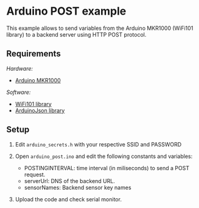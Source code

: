 # Arduino POST example

This example allows to send variables from the Arduino MKR1000 (WiFi101 library) to a backend server using HTTP POST protocol.

## Requirements
_Hardware:_
- [Arduino MKR1000](https://store.arduino.cc/usa/arduino-mkr1000)

_Software:_
- [WiFi101 library](https://www.arduino.cc/reference/en/libraries/wifi101/)
- [ArduinoJson library](https://arduinojson.org/)


## Setup

1. Edit `arduino_secrets.h` with your respective SSID and PASSWORD

2. Open `arduino_post.ino` and edit the following constants and variables:
    - POSTINGINTERVAL: time interval (in miliseconds) to send a POST request.
    - serverUrl: DNS of the backend URL.
    - sensorNames: Backend sensor key names

3. Upload the code and check serial monitor.
